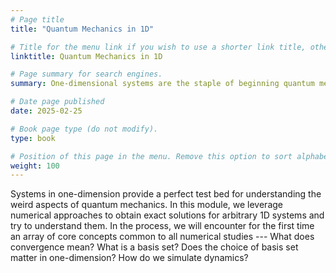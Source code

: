 ```yaml
---
# Page title
title: "Quantum Mechanics in 1D"

# Title for the menu link if you wish to use a shorter link title, otherwise remove this option.
linktitle: Quantum Mechanics in 1D

# Page summary for search engines.
summary: One-dimensional systems are the staple of beginning quantum mechanics courses. Various analytic and approximate techniques are utilized to study such systems. Numerics gives a unique opportunity to solve all 1D systems to arbitrary required precision. How do we do this? Can we understand both the spectrum of eigenvalues and eigenstates and the dynamics using numerical methods? What can 1D systems tell us about numerical methods in general?

# Date page published
date: 2025-02-25

# Book page type (do not modify).
type: book

# Position of this page in the menu. Remove this option to sort alphabetically.
weight: 100
---
```


Systems in one-dimension provide a perfect test bed for understanding the weird aspects of quantum mechanics. In this module, we leverage numerical approaches to obtain exact solutions for arbitrary 1D systems and try to understand them. In the process, we will encounter for the first time an array of core concepts common to all numerical studies --- What does convergence mean? What is a basis set? Does the choice of basis set matter in one-dimension? How do we simulate dynamics?